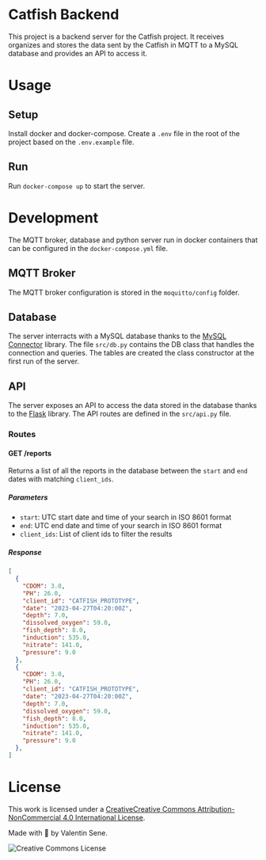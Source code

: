 # Catfish Backend
This project is a backend server for the Catfish project.
It receives organizes and stores the data sent by the Catfish in MQTT to a MySQL database and provides an API to access it.

# Usage
## Setup
Install docker and docker-compose.
Create a `.env` file in the root of the project based on the `.env.example` file.

## Run
Run `docker-compose up` to start the server.

# Development
The MQTT broker, database and python server run in docker containers that can be configured in the `docker-compose.yml` file.

## MQTT Broker
The MQTT broker configuration is stored in the `moquitto/config` folder.

## Database
The server interracts with a MySQL database thanks to the [MySQL Connector](https://dev.mysql.com/doc/connector-python/en) library. The file `src/db.py` contains the DB class that handles the connection and queries.
The tables are created the class constructor at the first run of the server.

## API
The server exposes an API to access the data stored in the database thanks to the [Flask](https://flask.palletsprojects.com/en/2.3.x/) library.
The API routes are defined in the `src/api.py` file.

### Routes
#### GET /reports
Returns a list of all the reports in the database between the `start` and `end` dates with matching `client_ids`.
##### Parameters
- `start`: UTC start date and time of your search in ISO 8601 format
- `end`: UTC end date and time of your search in ISO 8601 format
- `client_ids`: List of client ids to filter the results
##### Response
```json
[
  {
    "CDOM": 3.0,
    "PH": 26.0,
    "client_id": "CATFISH_PROTOTYPE",
    "date": "2023-04-27T04:20:00Z",
    "depth": 7.0,
    "dissolved_oxygen": 59.0,
    "fish_depth": 8.0,
    "induction": 535.0,
    "nitrate": 141.0,
    "pressure": 9.0
  },
  {
    "CDOM": 3.0,
    "PH": 26.0,
    "client_id": "CATFISH_PROTOTYPE",
    "date": "2023-04-27T04:20:00Z",
    "depth": 7.0,
    "dissolved_oxygen": 59.0,
    "fish_depth": 8.0,
    "induction": 535.0,
    "nitrate": 141.0,
    "pressure": 9.0
  },
]
```

# License
This work is licensed under a [CreativeCreative Commons Attribution-NonCommercial 4.0 International License](http://creativecommons.org/licenses/by-nc/4.0/).

Made with 💖 by Valentin Sene.

![Creative Commons License](https://i.creativecommons.org/l/by-nc/4.0/88x31.png "Creative Commons License")
